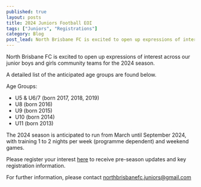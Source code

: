 ```yaml
---
published: true
layout: posts
title: 2024 Juniors Football EOI
tags: ["Juniors", "Registrations"]
category: Blog
post_lead: North Brisbane FC is excited to open up expressions of interest across our junior boys and girls community teams for the 2024 season.
---
```

 
North Brisbane FC is excited to open up expressions of interest across our junior boys and girls community teams for the 2024 season.
 
A detailed list of the anticipated age groups are found below.
 
Age Groups:

- U5 & U6/7 (born 2017, 2018, 2019)
- U8 (born 2016)
- U9 (born 2015)
- U10 (born 2014)
- U11 (born 2013)
 
The 2024 season is anticipated to run from March until September 2024, with training 1 to 2 nights per week (programme dependent) and weekend games.
 
Please register your interest [here](https://docs.google.com/forms/d/e/1FAIpQLSdm3OCVHqeuvogP5OyYV6rBTWorcGAh5Zb125km74EASV0kHg/viewform?usp=sharing) to receive pre-season updates and key registration information.
  
For further information, please contact [northbrisbanefc.juniors@gmail.com](northbrisbanefc.juniors@gmail.com)